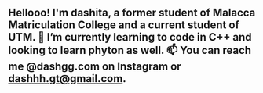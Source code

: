 ## Hellooo! I'm dashita, a former student of Malacca Matriculation College and a current student of UTM. 🌱 I’m currently learning to code in C++ and looking to learn phyton as well. 📫 You can reach me @dashgg.com on Instagram or dashhh.gt@gmail.com.

<!--
**Dashita-G/Dashita-G** is a ✨ _special_ ✨ repository because its `README.md` (this file) appears on your GitHub profile.

Here are some ideas to get you started:

- 🔭 I’m currently working on ...
- 🌱 I’m currently learning ...
- 👯 I’m looking to collaborate on ...
- 🤔 I’m looking for help with ...
- 💬 Ask me about ...
- 📫 How to reach me: ...
- 😄 Pronouns: ...
- ⚡ Fun fact: ...
-->
